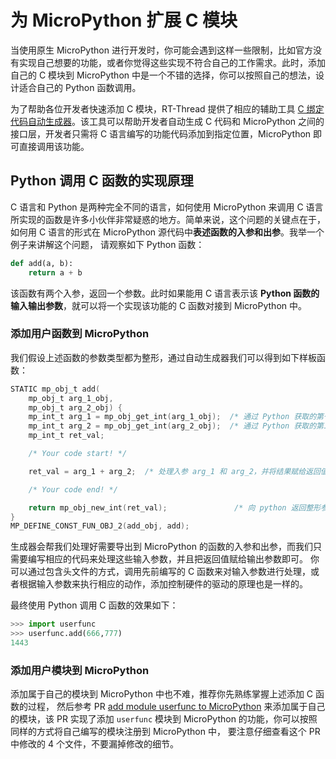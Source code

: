 # 为 MicroPython 扩展 C 模块

当使用原生 MicroPython 进行开发时，你可能会遇到这样一些限制，比如官方没有实现自己想要的功能，或者你觉得这些实现不符合自己的工作需求。此时，添加自己的 C 模块到 MicroPython 中是一个不错的选择，你可以按照自己的想法，设计适合自己的 Python 函数调用。

为了帮助各位开发者快速添加 C 模块，RT-Thread 提供了相应的辅助工具 [C 绑定代码自动生成器](https://summerggift.github.io/Micropython-C-Generator/)。该工具可以帮助开发者自动生成 C 代码和 MicroPython 之间的接口层，开发者只需将 C 语言编写的功能代码添加到指定位置，MicroPython 即可直接调用该功能。

## Python 调用 C 函数的实现原理

C 语言和 Python 是两种完全不同的语言，如何使用 MicroPython 来调用 C 语言所实现的函数是许多小伙伴非常疑惑的地方。简单来说，这个问题的关键点在于，如何用 C 语言的形式在 MicroPython 源代码中**表述函数的入参和出参**。我举一个例子来讲解这个问题， 请观察如下 Python 函数：

```python
def add(a, b):
    return a + b
```

该函数有两个入参，返回一个参数。此时如果能用 C 语言表示该 **Python 函数的输入输出参数**，就可以将一个实现该功能的 C 函数对接到 MicroPython 中。

### 添加用户函数到 MicroPython

我们假设上述函数的参数类型都为整形，通过自动生成器我们可以得到如下样板函数：

```c
STATIC mp_obj_t add(
    mp_obj_t arg_1_obj,
    mp_obj_t arg_2_obj) {
    mp_int_t arg_1 = mp_obj_get_int(arg_1_obj);  /* 通过 Python 获取的第一个整形参数 arg_1 */
    mp_int_t arg_2 = mp_obj_get_int(arg_2_obj);  /* 通过 Python 获取的第二个整形参数 arg_2 */
    mp_int_t ret_val;

    /* Your code start! */

    ret_val = arg_1 + arg_2;  /* 处理入参 arg_1 和 arg_2，并将结果赋给返回值 ret_val */

    /* Your code end! */

    return mp_obj_new_int(ret_val);               /* 向 python 返回整形参数 ret_val */
}
MP_DEFINE_CONST_FUN_OBJ_2(add_obj, add);
```

生成器会帮我们处理好需要导出到 MicroPython 的函数的入参和出参，而我们只需要编写相应的代码来处理这些输入参数，并且把返回值赋给输出参数即可。 你可以通过包含头文件的方式，调用先前编写的 C 函数来对输入参数进行处理，或者根据输入参数来执行相应的动作，添加控制硬件的驱动的原理也是一样的。

最终使用 Python 调用 C 函数的效果如下：  

```python
>>> import userfunc
>>> userfunc.add(666,777)
1443
```

### 添加用户模块到 MicroPython

添加属于自己的模块到 MicroPython 中也不难，推荐你先熟练掌握上述添加 C 函数的过程， 然后参考 PR [add module userfunc to MicroPython](https://github.com/RT-Thread-packages/micropython/pull/144) 来添加属于自己的模块，该 PR 实现了添加 `userfunc` 模块到 MicroPython 的功能，你可以按照同样的方式将自己编写的模块注册到 MicroPython 中， 要注意仔细查看这个 PR 中修改的 4 个文件，不要漏掉修改的细节。
